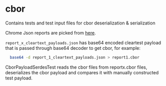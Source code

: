 # cbor

Contains tests and test input files for cbor deserialization & serialization

Chrome Json reports are picked from
[here](https://source.chromium.org/chromium/chromium/src/+/main:content/test/data/attribution_reporting/aggregatable_report_goldens/latest/).

`report_x_cleartext_payloads.json` has base64 encoded cleartest payload that is passed through
base64 decoder to get cbor, for example:

```sh
  base64 -d report_1_cleartext_payloads.json > report1.cbor
```

CborPayloadSerdesTest reads the cbor files from reportx.cbor files, deserializes the cbor payload
and compares it with manually constructed test payload.

